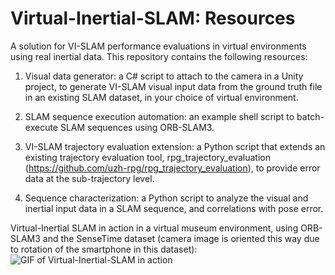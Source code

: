 # Virtual-Inertial-SLAM: Resources
A solution for VI-SLAM performance evaluations in virtual environments using real inertial data. This repository contains the following resources:

1) Visual data generator: a C# script to attach to the camera in a Unity project, to generate VI-SLAM visual input data from the ground truth file in an existing SLAM dataset, in your choice of virtual environment.

2) SLAM sequence execution automation: an example shell script to batch-execute SLAM sequences using ORB-SLAM3.  

3) VI-SLAM trajectory evaluation extension: a Python script that extends an existing trajectory evaluation tool, rpg_trajectory_evaluation (https://github.com/uzh-rpg/rpg_trajectory_evaluation), to provide error data at the sub-trajectory level.

4) Sequence characterization: a Python script to analyze the visual and inertial input data in a SLAM sequence, and correlations with pose error.   

Virtual-Inertial SLAM in action in a virtual museum environment, using ORB-SLAM3 and the SenseTime dataset (camera image is oriented this way due to rotation of the smartphone in this dataset):
![GIF of Virtual-Inertial-SLAM in action](https://github.com/Virtual-Inertial-SLAM/Virtual-Inertial-SLAM-Resources/blob/main/Virtual-Inertial-SLAM.gif?raw=true)
